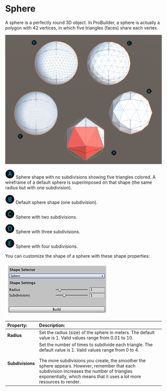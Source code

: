 # Sphere
A sphere is a perfectly round 3D object. In ProBuilder, a sphere is actually a polygon with 42 vertices, in which five triangles (faces) share each vertex.

![Sphere shapes](images/shape-tool_sphere.png)

![A](images/LetterCircle_A.png) Sphere shape with no subdivisions showing five triangles colored. A wireframe of a default sphere is superimposed on that shape (the same radius but with one subdivision).

![B](images/LetterCircle_B.png) Default sphere shape (one subdivision).

![C](images/LetterCircle_C.png) Sphere with two subdivisions.

![D](images/LetterCircle_D.png) Sphere with three subdivisions.

![E](images/LetterCircle_E.png) Sphere with four subdivisions.

You can customize the shape of a sphere with these shape properties:

![Sphere shape properties](images/shape-tool_sphere-props.png)


| **Property:** | **Description:** |
|:-- |:-- |
| __Radius__ | Set the radius (size) of the sphere in meters. The default value is 1. Valid values range from 0.01 to 10. |
| __Subdivisions__ | Set the number of times to subdivide each triangle. The default value is 1. Valid values range from 0 to 4.<br /><br />The more subdivisions you create, the smoother the sphere appears. However, remember that each subdivision increases the number of triangles exponentially, which means that it uses a lot more resources to render. |
